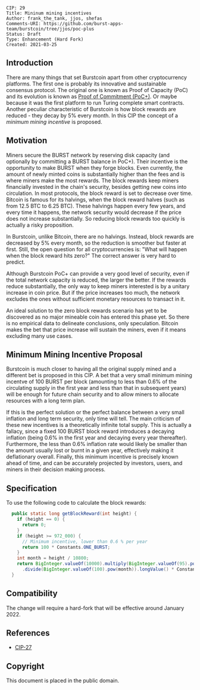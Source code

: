     CIP: 29
    Title: Mininum mining incentives
    Author: frank_the_tank, jjos, shefas
    Comments-URI: https://github.com/burst-apps-team/burstcoin/tree/jjos/poc-plus
    Status: Draft
    Type: Enhancement (Hard Fork)
    Created: 2021-03-25

## Introduction

There are many things that set Burstcoin apart from other cryptocurrency platforms.
The first one is probably its innovative and sustainable consensus protocol.
The original one is known as Proof of Capacity (PoC) and its evolution is known as [Proof of Commitment (PoC+)](cip-0027.md).
Or maybe because it was the first platform to run Turing complete smart contracts.
Another peculiar characteristic of Burstcoin is how block rewards are reduced - they decay by 5% every month.
In this CIP the concept of a *minimum mining incentive* is proposed.

## Motivation

Miners secure the BURST network by reserving disk capacity (and optionally by committing a BURST balance in PoC+).
Their incentive is the opportunity to make BURST when they forge blocks.
Even currently, the amount of newly minted coins is substantially higher than the fees and is where miners make the most rewards.
The block rewards keep miners financially invested in the chain's security, besides getting new coins into circulation.
In most protocols, the block reward is set to decrease over time.
Bitcoin is famous for its halvings, when the block reward halves (such as from 12.5 BTC to 6.25 BTC). These halvings happen every few years, and every time it happens, the network security would decrease if the price does not increase substantially. So reducing block rewards too quickly is actually a risky proposition.

In Burstcoin, unlike Bitcoin, there are no halvings. Instead, block rewards are decreased by 5% every month, so the reduction is smoother but faster at first. Still, the open question for all cryptocurrencies is: "What will happen when the block reward hits zero?" The correct answer is very hard to predict.

Although Burstcoin PoC+ can provide a very good level of security, even if the total network capacity is reduced, the larger the better.
If the rewards reduce substantially, the only way to keep miners interested is by a unitary increase in coin price.
But if the price increases too much, the network excludes the ones without sufficient monetary resources to transact in it.

An ideal solution to the zero block rewards scenario has yet to be discovered as no major mineable coin has entered this phase yet.
So there is no empirical data to delineate conclusions, only speculation.
Bitcoin makes the bet that price increase will sustain the miners, even if it means excluding many use cases.

## Minimum Mining Incentive Proposal

Burstcoin is much closer to having all the original supply mined and a different bet is proposed in this CIP.
A bet that a very small minimum mining incentve of 100 BURST per block (amounting to less than 0.6% of the circulating supply in the first year and less than that in subsequent years) will be enough for future chain security and to allow miners to allocate resources with a long term plan.

If this is the perfect solution or the perfect balance between a very small inflation and long term security, only time will tell.
The main criticism of these new incentives is a theoretically infinite total supply.
This is actually a fallacy, since a fixed 100 BURST block reward introduces a decaying inflation (being 0.6% in the first year and decaying every year thereafter).
Furthermore, the less than 0.6% inflation rate would likely be smaller than the amount usually lost or burnt in a given year, effectively making it deflationary overall.
Finally, this minimum incentive is precisely known ahead of time, and can be accurately projected by investors, users, and miners in their decision making process.


## Specification

To use the following code to calculate the block rewards:
```java
  public static long getBlockReward(int height) {
	if (height == 0) {
	  return 0;
	}
	if (height >= 972_000) {
	  // Minimum incentive, lower than 0.6 % per year
	  return 100 * Constants.ONE_BURST;
	}
	int month = height / 10800;
	return BigInteger.valueOf(10000).multiply(BigInteger.valueOf(95).pow(month))
	  .divide(BigInteger.valueOf(100).pow(month)).longValue() * Constants.ONE_BURST;
  }
```

## Compatibility

The change will require a hard-fork that will be effective around January 2022.

## References

* [CIP-27](cip-0027.md)

## Copyright

This document is placed in the public domain.
